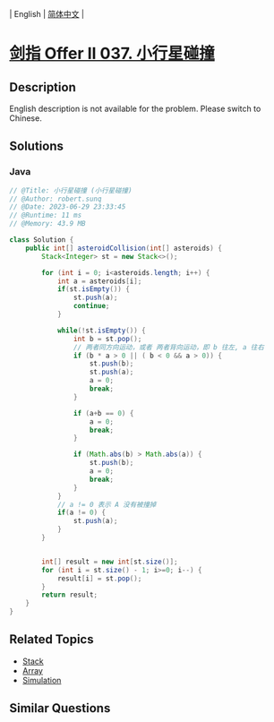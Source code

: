 
| English | [简体中文](README.md) |

# [剑指 Offer II 037. 小行星碰撞](https://leetcode.cn//problems/XagZNi/)

## Description

<p>English description is not available for the problem. Please switch to Chinese.</p>


## Solutions


### Java

```Java
// @Title: 小行星碰撞 (小行星碰撞)
// @Author: robert.sunq
// @Date: 2023-06-29 23:33:45
// @Runtime: 11 ms
// @Memory: 43.9 MB

class Solution {
    public int[] asteroidCollision(int[] asteroids) {
        Stack<Integer> st = new Stack<>();

        for (int i = 0; i<asteroids.length; i++) {
            int a = asteroids[i];
            if(st.isEmpty()) {
                st.push(a);
                continue;
            }

            while(!st.isEmpty()) {
                int b = st.pop();
                // 两者同方向运动，或者 两者背向运动，即 b 往左, a 往右
                if (b * a > 0 || ( b < 0 && a > 0)) {
                    st.push(b);
                    st.push(a);
                    a = 0;
                    break;
                }

                if (a+b == 0) {
                    a = 0;
                    break;
                }

                if (Math.abs(b) > Math.abs(a)) {
                    st.push(b);
                    a = 0;
                    break;
                }
            }
            // a != 0 表示 A 没有被撞掉 
            if(a != 0) {
                st.push(a);
            }
        }


        int[] result = new int[st.size()];
        for (int i = st.size() - 1; i>=0; i--) {
            result[i] = st.pop();
        }
        return result;
    }
}
```



## Related Topics

- [Stack](https://leetcode.cn//tag/stack)
- [Array](https://leetcode.cn//tag/array)
- [Simulation](https://leetcode.cn//tag/simulation)

## Similar Questions


